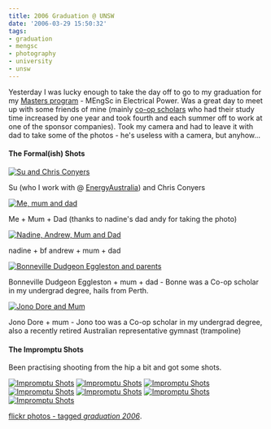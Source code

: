 ```yaml
---
title: 2006 Graduation @ UNSW
date: '2006-03-29 15:50:32'
tags:
- graduation
- mengsc
- photography
- university
- unsw
---
```


Yesterday I was lucky enough to take the day off to go to my graduation for my <a href="http://www.handbook.unsw.edu.au/postgraduate/programs/2006/8501.html">Masters program</a> - MEngSc in Electrical Power. Was a great day to meet up with some friends of mine (mainly <a href="http://co-op.web.unsw.edu.au/">co-op scholars</a> who had their study time increased by one year and took fourth and each summer off to work at one of the sponsor companies). Took my camera and had to leave it with dad to take some of the photos - he's useless with a camera, but anyhow...
<h4>The Formal(ish) Shots</h4>
<a href="http://flickr.com/photos/jufemaiz/119278890/"><img alt="Su and Chris Conyers" title="Su and Chris Conyers" src="http://static.flickr.com/53/119278890_32bb376c48.jpg" /></a>

Su (who I work with @ <a href="http://energy.com.au">EnergyAustralia</a>) and Chris Conyers

<a href="http://flickr.com/photos/jufemaiz/119279476/"><img alt="Me, mum and dad" title="Me, mum and dad" src="http://static.flickr.com/30/119279476_433b2f8cc2.jpg" /></a>

Me + Mum + Dad (thanks to nadine's dad andy for taking the photo)

<a href="http://flickr.com/photos/jufemaiz/119279222/"><img alt="Nadine, Andrew, Mum and Dad" title="Nadine, Andrew, Mum and Dad" src="http://static.flickr.com/48/119279222_f1ef08fea0.jpg" /></a>

nadine + bf andrew + mum + dad

<a href="http://flickr.com/photos/jufemaiz/119279893/"><img alt="Bonneville Dudgeon Eggleston and parents" title="Bonneville Dudgeon Eggleston and parents" src="http://static.flickr.com/37/119279893_4ed05b3834.jpg" /></a>

Bonneville Dudgeon Eggleston + mum + dad - Bonne was a Co-op scholar in my undergrad degree, hails from Perth.

<a href="http://flickr.com/photos/jufemaiz/119279978/"><img alt="Jono Dore and Mum" title="Jono Dore and Mum" src="http://static.flickr.com/35/119279978_f7b76a6201.jpg" /></a>

Jono Dore + mum - Jono too was a Co-op scholar in my undergrad degree, also a recently retired Australian representative gymnast (trampoline)
<h4>The Impromptu Shots</h4>
Been practising shooting from the hip a bit and got some shots.

<a href="http://flickr.com/photos/jufemaiz/119279653/"><img alt="Impromptu Shots" title="Impromptu Shots" src="http://static.flickr.com/35/119279653_e30e970d90_m.jpg" /></a>   <a href="http://flickr.com/photos/jufemaiz/119281123/"><img alt="Impromptu Shots" title="Impromptu Shots" src="http://static.flickr.com/40/119281123_e327309e27_m.jpg" /></a>   <a href="http://flickr.com/photos/jufemaiz/119281360/"><img alt="Impromptu Shots" title="Impromptu Shots" src="http://static.flickr.com/43/119281360_bdac019a18_m.jpg" /></a>   <a href="http://flickr.com/photos/jufemaiz/119283041/"><img alt="Impromptu Shots" title="Impromptu Shots" src="http://static.flickr.com/52/119283041_71256c99bd_m.jpg" /></a>   <a href="http://flickr.com/photos/jufemaiz/119283111/"><img alt="Impromptu Shots" title="Impromptu Shots" src="http://static.flickr.com/38/119283111_916ec5922a_m.jpg" /></a>   <a href="http://flickr.com/photos/jufemaiz/119283347/"><img alt="Impromptu Shots" title="Impromptu Shots" src="http://static.flickr.com/38/119283347_14babbb274_m.jpg" /></a>   <a href="http://flickr.com/photos/jufemaiz/119282581/"><img alt="Impromptu Shots" title="Impromptu Shots" src="http://static.flickr.com/36/119282581_2929f201be_m.jpg" /></a>

<a href="http://flickr.com/photos/jufemaiz/tags/graduation2006/">flickr photos - tagged </a><em><a href="http://flickr.com/photos/jufemaiz/tags/graduation2006/">graduation 2006</a></em>.

